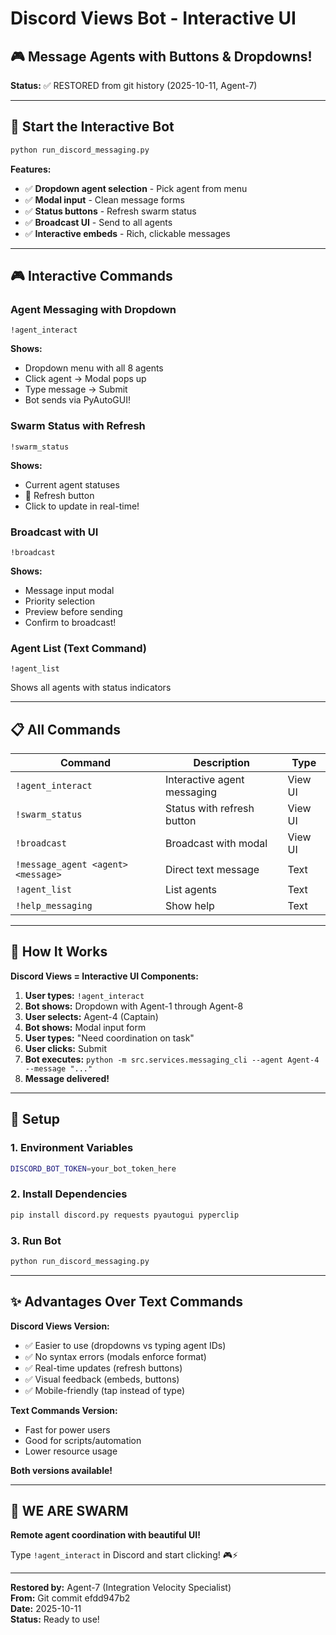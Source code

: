 # Discord Views Bot - Interactive UI
## 🎮 Message Agents with Buttons & Dropdowns!

**Status:** ✅ RESTORED from git history (2025-10-11, Agent-7)

---

## 🚀 Start the Interactive Bot

```bash
python run_discord_messaging.py
```

**Features:**
- ✅ **Dropdown agent selection** - Pick agent from menu
- ✅ **Modal input** - Clean message forms
- ✅ **Status buttons** - Refresh swarm status
- ✅ **Broadcast UI** - Send to all agents
- ✅ **Interactive embeds** - Rich, clickable messages

---

## 🎮 Interactive Commands

### Agent Messaging with Dropdown
```
!agent_interact
```
**Shows:**
- Dropdown menu with all 8 agents
- Click agent → Modal pops up
- Type message → Submit
- Bot sends via PyAutoGUI!

### Swarm Status with Refresh
```
!swarm_status
```
**Shows:**
- Current agent statuses
- 🔄 Refresh button
- Click to update in real-time!

### Broadcast with UI
```
!broadcast
```
**Shows:**
- Message input modal
- Priority selection
- Preview before sending
- Confirm to broadcast!

### Agent List (Text Command)
```
!agent_list
```
Shows all agents with status indicators

---

## 📋 All Commands

| Command | Description | Type |
|---------|-------------|------|
| `!agent_interact` | Interactive agent messaging | View UI |
| `!swarm_status` | Status with refresh button | View UI |
| `!broadcast` | Broadcast with modal | View UI |
| `!message_agent <agent> <message>` | Direct text message | Text |
| `!agent_list` | List agents | Text |
| `!help_messaging` | Show help | Text |

---

## 🎯 How It Works

**Discord Views = Interactive UI Components:**

1. **User types:** `!agent_interact`
2. **Bot shows:** Dropdown with Agent-1 through Agent-8
3. **User selects:** Agent-4 (Captain)
4. **Bot shows:** Modal input form
5. **User types:** "Need coordination on task"
6. **User clicks:** Submit
7. **Bot executes:** `python -m src.services.messaging_cli --agent Agent-4 --message "..."`
8. **Message delivered!**

---

## 🔧 Setup

### 1. Environment Variables
```bash
DISCORD_BOT_TOKEN=your_bot_token_here
```

### 2. Install Dependencies
```bash
pip install discord.py requests pyautogui pyperclip
```

### 3. Run Bot
```bash
python run_discord_messaging.py
```

---

## ✨ Advantages Over Text Commands

**Discord Views Version:**
- ✅ Easier to use (dropdowns vs typing agent IDs)
- ✅ No syntax errors (modals enforce format)
- ✅ Real-time updates (refresh buttons)
- ✅ Visual feedback (embeds, buttons)
- ✅ Mobile-friendly (tap instead of type)

**Text Commands Version:**
- Fast for power users
- Good for scripts/automation
- Lower resource usage

**Both versions available!**

---

## 🐝 WE ARE SWARM

**Remote agent coordination with beautiful UI!**

Type `!agent_interact` in Discord and start clicking! 🎮⚡

---

**Restored by:** Agent-7 (Integration Velocity Specialist)  
**From:** Git commit efdd947b2  
**Date:** 2025-10-11  
**Status:** Ready to use!


